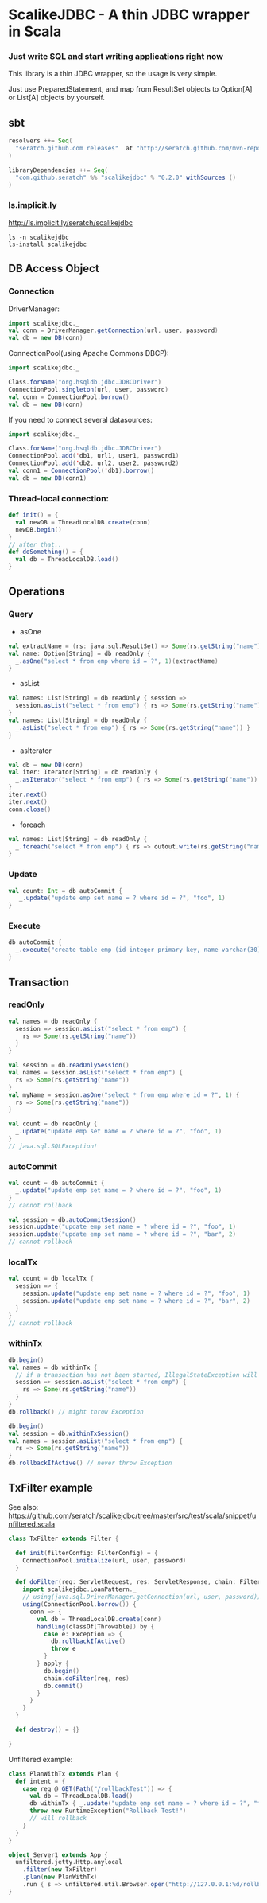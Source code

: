 # ScalikeJDBC - A thin JDBC wrapper in Scala

### Just write SQL and start writing applications right now

This library is a thin JDBC wrapper, so the usage is very simple. 

Just use PreparedStatement, and map from ResultSet objects to Option[A] or List[A] objects by yourself.

## sbt

```scala
resolvers ++= Seq(
  "seratch.github.com releases"  at "http://seratch.github.com/mvn-repo/releases"
)

libraryDependencies ++= Seq(
  "com.github.seratch" %% "scalikejdbc" % "0.2.0" withSources ()
)
```

### ls.implicit.ly

http://ls.implicit.ly/seratch/scalikejdbc

```
ls -n scalikejdbc
ls-install scalikejdbc
```

## DB Access Object

### Connection

DriverManager:

```scala
import scalikejdbc._
val conn = DriverManager.getConnection(url, user, password)
val db = new DB(conn)
```

ConnectionPool(using Apache Commons DBCP):

```scala
import scalikejdbc._

Class.forName("org.hsqldb.jdbc.JDBCDriver")
ConnectionPool.singleton(url, user, password)
val conn = ConnectionPool.borrow()
val db = new DB(conn)
```

If you need to connect several datasources:

```scala
import scalikejdbc._

Class.forName("org.hsqldb.jdbc.JDBCDriver")
ConnectionPool.add('db1, url1, user1, password1)
ConnectionPool.add('db2, url2, user2, password2)
val conn1 = ConnectionPool('db1).borrow()
val db = new DB(conn1)
```


### Thread-local connection:

```scala
def init() = {
  val newDB = ThreadLocalDB.create(conn)
  newDB.begin()
}
// after that..
def doSomething() = {
  val db = ThreadLocalDB.load()
}
```

## Operations

### Query

- asOne

```scala
val extractName = (rs: java.sql.ResultSet) => Some(rs.getString("name"))
val name: Option[String] = db readOnly {
  _.asOne("select * from emp where id = ?", 1)(extractName)
}
```
- asList

```scala
val names: List[String] = db readOnly { session =>
  session.asList("select * from emp") { rs => Some(rs.getString("name")) }
}
val names: List[String] = db readOnly {
  _.asList("select * from emp") { rs => Some(rs.getString("name")) }
}
```

- asIterator

```scala
val db = new DB(conn)
val iter: Iterator[String] = db readOnly {
  _.asIterator("select * from emp") { rs => Some(rs.getString("name")) }
}
iter.next()
iter.next()
conn.close()
```

- foreach

```scala
val names: List[String] = db readOnly {
  _.foreach("select * from emp") { rs => outout.write(rs.getString("name")) }
}
```


### Update

```scala
val count: Int = db autoCommit {
   _.update("update emp set name = ? where id = ?", "foo", 1)
}
```

### Execute

```scala
db autoCommit {
  _.execute("create table emp (id integer primary key, name varchar(30))")
}
```

## Transaction

### readOnly

```scala
val names = db readOnly {
  session => session.asList("select * from emp") {
    rs => Some(rs.getString("name"))
  }
}
```

```scala
val session = db.readOnlySession()
val names = session.asList("select * from emp") {
  rs => Some(rs.getString("name"))
}
val myName = session.asOne("select * from emp where id = ?", 1) {
  rs => Some(rs.getString("name"))
}
```

```scala
val count = db readOnly {
  _.update("update emp set name = ? where id = ?", "foo", 1)
}
// java.sql.SQLException!
```

### autoCommit

```scala
val count = db autoCommit {
  _.update("update emp set name = ? where id = ?", "foo", 1)
}
// cannot rollback
```

```scala
val session = db.autoCommitSession()
session.update("update emp set name = ? where id = ?", "foo", 1)
session.update("update emp set name = ? where id = ?", "bar", 2)
// cannot rollback
```

### localTx

```scala
val count = db localTx {
  session => {
    session.update("update emp set name = ? where id = ?", "foo", 1)
    session.update("update emp set name = ? where id = ?", "bar", 2)
  }
}
// cannot rollback
```

### withinTx

```scala
db.begin()
val names = db withinTx {
  // if a transaction has not been started, IllegalStateException will be thrown
  session => session.asList("select * from emp") {
    rs => Some(rs.getString("name"))
  }
}
db.rollback() // might throw Exception
```

```scala
db.begin()
val session = db.withinTxSession()
val names = session.asList("select * from emp") {
  rs => Some(rs.getString("name"))
}
db.rollbackIfActive() // never throw Exception
```

## TxFilter example

See also: https://github.com/seratch/scalikejdbc/tree/master/src/test/scala/snippet/unfiltered.scala

```scala
class TxFilter extends Filter {

  def init(filterConfig: FilterConfig) = {
    ConnectionPool.initialize(url, user, password)
  }

  def doFilter(req: ServletRequest, res: ServletResponse, chain: FilterChain) = {
    import scalikejdbc.LoanPattern._
    // using(java.sql.DriverManager.getConnection(url, user, password)) {
    using(ConnectionPool.borrow()) {
      conn => {
        val db = ThreadLocalDB.create(conn)
        handling(classOf[Throwable]) by {
          case e: Exception => {
            db.rollbackIfActive()
            throw e
          }
        } apply {
          db.begin()
          chain.doFilter(req, res)
          db.commit()
        }
      }
    }
  }

  def destroy() = {}

}
```

Unfiltered example:

```scala
class PlanWithTx extends Plan {
  def intent = {
    case req @ GET(Path("/rollbackTest")) => {
      val db = ThreadLocalDB.load()
      db withinTx { _.update("update emp set name = ? where id = ?", "foo", 1) }
      throw new RuntimeException("Rollback Test!")
      // will rollback
    }
  }
}

object Server1 extends App {
  unfiltered.jetty.Http.anylocal
    .filter(new TxFilter)
    .plan(new PlanWithTx)
    .run { s => unfiltered.util.Browser.open("http://127.0.0.1:%d/rollbackTest".format(s.port))}
}
```
